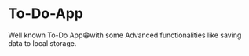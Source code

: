 # To-Do-App
Well known To-Do App😁with some Advanced functionalities like saving data to local storage.
